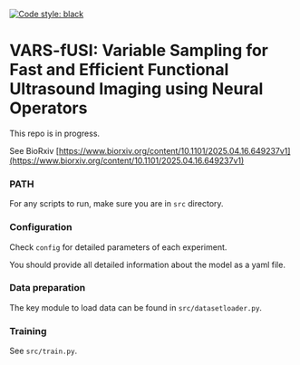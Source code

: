 [![Code style: black](https://img.shields.io/badge/code%20style-black-000000.svg)](https://github.com/ambv/black)


# VARS-fUSI: Variable Sampling for Fast and Efficient Functional Ultrasound Imaging using Neural Operators

This repo is in progress.

See BioRxiv [https://www.biorxiv.org/content/10.1101/2025.04.16.649237v1](https://www.biorxiv.org/content/10.1101/2025.04.16.649237v1)

### PATH

For any scripts to run, make sure you are in `src` directory.

### Configuration

Check `config` for detailed parameters of each experiment.

You should provide all detailed information about the model as a yaml file.

### Data preparation

The key module to load data can be found in `src/datasetloader.py`.

### Training

See `src/train.py`.






